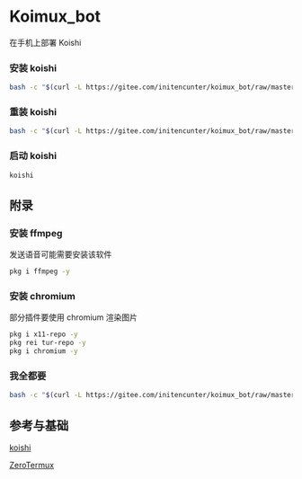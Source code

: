 # Koimux_bot

在手机上部署 Koishi

### 安装 koishi

```bash
bash -c "$(curl -L https://gitee.com/initencunter/koimux_bot/raw/master/script/koishi.sh)"
```

### 重装 koishi
```bash
bash -c "$(curl -L https://gitee.com/initencunter/koimux_bot/raw/master/script/re_install_koishi.sh)"
```

### 启动 koishi
```bash
koishi
```


## 附录

### 安装 ffmpeg

发送语音可能需要安装该软件
```bash
pkg i ffmpeg -y
```
### 安装 chromium

部分插件要使用 chromium 渲染图片
```bash
pkg i x11-repo -y
pkg rei tur-repo -y
pkg i chromium -y
```

### 我全都要

```bash
bash -c "$(curl -L https://gitee.com/initencunter/koimux_bot/raw/master/script/full.sh)"
```

## 参考与基础

[koishi](https://github.com/koishijs/koishi)

[ZeroTermux](https://od.ixcmstudio.cn/repository/main/ZeroTermux/)